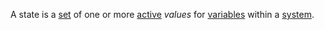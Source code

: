 A state is a [set](https://github.com/gcassel/Modular-Organization-Terminology/blob/master/terms/set.md) of one or more [active](https://github.com/gcassel/Modular-Organization-Terminology/blob/master/terms/active.md) *values* for [variables](https://github.com/gcassel/Modular-Organization-Terminology/blob/master/terms/variable.md) within a [system](https://github.com/gcassel/Modular-Organization-Terminology/blob/master/terms/system.md).
